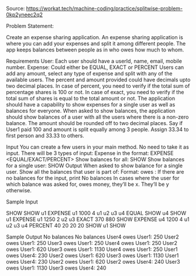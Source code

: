 Source:   https://workat.tech/machine-coding/practice/splitwise-problem-0kp2yneec2q2

Problem Statement:

Create an expense sharing application.
An expense sharing application is where you can add your expenses and split it among different people. The app keeps balances between people as in who owes how much to whom.

Requirements
User: Each user should have a userId, name, email, mobile number.
Expense: Could either be EQUAL, EXACT or PERCENT
Users can add any amount, select any type of expense and split with any of the available users.
The percent and amount provided could have decimals upto two decimal places.
In case of percent, you need to verify if the total sum of percentage shares is 100 or not.
In case of exact, you need to verify if the total sum of shares is equal to the total amount or not.
The application should have a capability to show expenses for a single user as well as balances for everyone.
When asked to show balances, the application should show balances of a user with all the users where there is a non-zero balance.
The amount should be rounded off to two decimal places. Say if User1 paid 100 and amount is split equally among 3 people. Assign 33.34 to first person and 33.33 to others.



Input
You can create a few users in your main method. No need to take it as input.
There will be 3 types of input:
Expense in the format: EXPENSE <user-id-of-person-who-paid> <no-of-users> <space-separated-list-of-users> <EQUAL/EXACT/PERCENT> <space-separated-values-in-case-of-non-equal>
Show balances for all: SHOW
Show balances for a single user: SHOW <user-id>
Output
When asked to show balance for a single user. Show all the balances that user is part of:
Format: <user-id-of-x> owes <user-id-of-y>: <amount>
If there are no balances for the input, print No balances
In cases where the user for which balance was asked for, owes money, they’ll be x. They’ll be y otherwise.

  
Sample Input

SHOW
SHOW u1
EXPENSE u1 1000 4 u1 u2 u3 u4 EQUAL
SHOW u4
SHOW u1
EXPENSE u1 1250 2 u2 u3 EXACT 370 880
SHOW
EXPENSE u4 1200 4 u1 u2 u3 u4 PERCENT 40 20 20 20
SHOW u1
SHOW
  
  Sample Output
No balances
No balances
User4 owes User1: 250
User2 owes User1: 250
User3 owes User1: 250
User4 owes User1: 250
User2 owes User1: 620
User3 owes User1: 1130
User4 owes User1: 250
User1 owes User4: 230
User2 owes User1: 620
User3 owes User1: 1130
User1 owes User4: 230
User2 owes User1: 620
User2 owes User4: 240
User3 owes User1: 1130
User3 owes User4: 240
  
